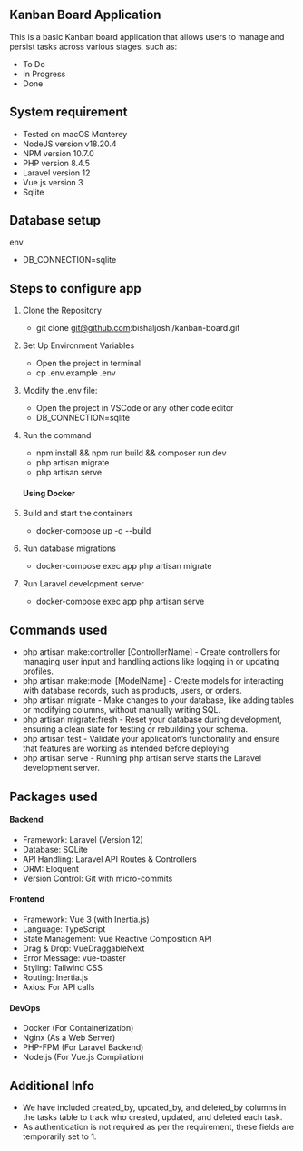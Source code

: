 ## Kanban Board Application

This is a basic Kanban board application that allows users to manage and persist tasks across various stages, such as:
- To Do
- In Progress
- Done

## System requirement


- Tested on macOS Monterey
- NodeJS version v18.20.4
- NPM version 10.7.0
- PHP version 8.4.5
- Laravel version 12
- Vue.js version 3
- Sqlite


## Database setup

env
- DB_CONNECTION=sqlite


## Steps to configure app

1. Clone the Repository
    - git clone git@github.com:bishaljoshi/kanban-board.git
2. Set Up Environment Variables
    - Open the project in terminal
    - cp .env.example .env
3. Modify the .env file:
    - Open the project in VSCode or any other code editor
    - DB_CONNECTION=sqlite
4. Run the command
    - npm install && npm run build && composer run dev
    - php artisan migrate
    - php artisan serve

    #### Using Docker

5. Build and start the containers
    - docker-compose up -d --build
6. Run database migrations
    - docker-compose exec app php artisan migrate
7. Run Laravel development server
    - docker-compose exec app php artisan serve

## Commands used

- php artisan make:controller [ControllerName] - Create controllers for managing user input and handling actions like logging in or updating profiles.
- php artisan make:model [ModelName] - Create models for interacting with database records, such as products, users, or orders.
- php artisan migrate - Make changes to your database, like adding tables or modifying columns, without manually writing SQL.
- php artisan migrate:fresh - Reset your database during development, ensuring a clean slate for testing or rebuilding your schema.
- php artisan test - Validate your application’s functionality and ensure that features are working as intended before deploying
- php artisan serve - Running php artisan serve starts the Laravel development server. 

## Packages used

#### Backend
- Framework: Laravel (Version 12)
- Database: SQLite
- API Handling: Laravel API Routes & Controllers
- ORM: Eloquent
- Version Control: Git with micro-commits

#### Frontend
- Framework: Vue 3 (with Inertia.js)
- Language: TypeScript
- State Management: Vue Reactive Composition API
- Drag & Drop: VueDraggableNext
- Error Message: vue-toaster
- Styling: Tailwind CSS
- Routing: Inertia.js
- Axios: For API calls

#### DevOps
- Docker (For Containerization)
- Nginx (As a Web Server)
- PHP-FPM (For Laravel Backend)
- Node.js (For Vue.js Compilation)

## Additional Info

- We have included created_by, updated_by, and deleted_by columns in the tasks table to track who created, updated, and deleted each task.
- As authentication is not required as per the requirement, these fields are temporarily set to 1.